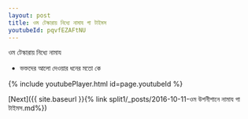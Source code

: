 ```yaml
---
layout: post
title: ওম টেস্কারায় নিধ্যে নামায গা টাইমস
youtubeId: pqvfEZAFtNU
---
```

 
 
 ওম টেস্কারায় নিধ্যে নামায  
 
 -  ভক্তদের আলো দেওয়ার ধনের মতো কে 
 
  
 
  
 
 
 
 
 
 


{% include youtubePlayer.html id=page.youtubeId %}
 
[Next]({{ site.baseurl }}{% link  split1/_posts/2016-10-11-ওম উশনীশানে নামায গা টাইমস.md%})
 
